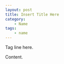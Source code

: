 ```yaml
---
layout: post
title: Insert Title Here
category:
    - Name
tags:
    - name
---
```


Tag line here.

<!--break-->

Content.
